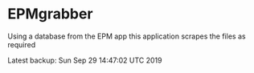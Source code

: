 # EPMgrabber
Using a database from the EPM app this application scrapes the files as required


Latest backup: Sun Sep 29 14:47:02 UTC 2019
